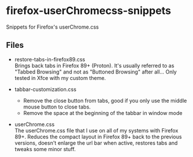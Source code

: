 # firefox-userChromecss-snippets
Snippets for Firefox's userChrome.css

## Files
  * restore-tabs-in-firefox89.css \
    Brings back tabs in Firefox 89+ (Proton). It's usually referred to as  "Tabbed Browsing" and not as "Buttoned Browsing" after all... Only tested in Xfce with my custom theme.

  * tabbar-customization.css
    * Remove the close button from tabs, good if you only use the middle mouse button to close tabs.
    * Remove the space at the beginning of the tabbar in window mode

  * userChrome.css \
    The userChrome.css file that I use on all of my systems with Firefox 89+. Reduces the compact layout in Firefox 89+ back to the previous versions, doesn't enlarge the url bar when active, restores tabs and tweaks some minor stuff.